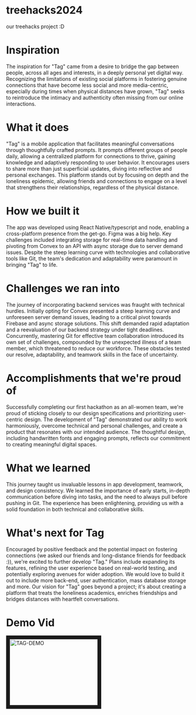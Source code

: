 # treehacks2024
our treehacks project :D
# Inspiration
The inspiration for "Tag" came from a desire to bridge the gap between people, across all ages and interests, in a deeply personal yet digital way. Recognizing the limitations of existing social platforms in fostering genuine connections that have become less social and more media-centric, especially during times when physical distances have grown, "Tag" seeks to reintroduce the intimacy and authenticity often missing from our online interactions.

# What it does
"Tag" is a mobile application that facilitates meaningful conversations through thoughtfully crafted prompts. It prompts different groups of people daily, allowing a centralized platform for connections to thrive, gaining knowledge and adaptively responding to user behavior. It encourages users to share more than just superficial updates, diving into reflective and personal exchanges. This platform stands out by focusing on depth and the loneliness epidemic, allowing friends and connections to engage on a level that strengthens their relationships, regardless of the physical distance.

# How we built it
The app was developed using React Native/typescript and node, enabling a cross-platform presence from the get-go. Figma was a big help. Key challenges included integrating storage for real-time data handling and pivoting from Convex to an API with async storage due to server demand issues. Despite the steep learning curve with technologies and collaborative tools like Git, the team's dedication and adaptability were paramount in bringing "Tag" to life.

# Challenges we ran into
The journey of incorporating backend services was fraught with technical hurdles. Initially opting for Convex presented a steep learning curve and unforeseen server demand issues, leading to a critical pivot towards Firebase and async storage solutions. This shift demanded rapid adaptation and a reevaluation of our backend strategy under tight deadlines. Concurrently, mastering Git for effective team collaboration introduced its own set of challenges, compounded by the unexpected illness of a team member, which threatened to reduce our workforce. These obstacles tested our resolve, adaptability, and teamwork skills in the face of uncertainty.

# Accomplishments that we're proud of
Successfully completing our first hackathon as an all-women team, we're proud of sticking closely to our design specifications and prioritizing user-centric design. The development of "Tag" demonstrated our ability to work harmoniously, overcome technical and personal challenges, and create a product that resonates with our intended audience. The thoughtful design, including handwritten fonts and engaging prompts, reflects our commitment to creating meaningful digital spaces.

# What we learned
This journey taught us invaluable lessons in app development, teamwork, and design consistency. We learned the importance of early starts, in-depth communication before diving into tasks, and the need to always pull before pushing in Git. The experience has been enlightening, providing us with a solid foundation in both technical and collaborative skills.

# What's next for Tag
Encouraged by positive feedback and the potential impact on fostering connections (we asked our friends and long-distance friends for feedback :)), we're excited to further develop "Tag." Plans include expanding its features, refining the user experience based on real-world testing, and potentially exploring avenues for wider adoption. We would love to build it out to include more back-end, user authentication, mass database storage and more. Our vision for "Tag" goes beyond a project; it's about creating a platform that treats the loneliness academics, enriches friendships and bridges distances with heartfelt conversations.

# Demo Vid 
<a href="http://www.youtube.com/watch?feature=player_embedded&v=[ajkTnGD7nxI]
" target="_blank"><img src="http://img.youtube.com/vi/ajkTnGD7nxI/0.jpg" 
alt="TAG-DEMO" width="240" height="180" border="10" /></a>

